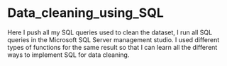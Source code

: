 # Data_cleaning_using_SQL
Here I push all my SQL queries used to clean the dataset, I run all SQL queries in the Microsoft SQL Server management studio. I used different types of functions for the same result so that I can learn all the different ways to implement SQL for data cleaning.
